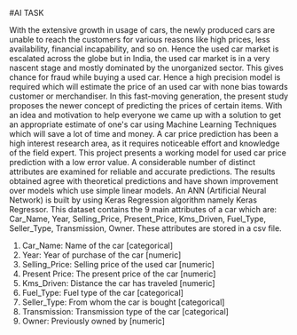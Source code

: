 #AI TASK

With the extensive growth in usage of cars, the newly produced cars are unable to reach the customers for various reasons like high prices, less availability, financial incapability, and so on. Hence the used car market is escalated across the globe but in India, the used car market is in a very nascent stage and mostly dominated by the unorganized sector. This gives chance for fraud while buying a used car. Hence a high precision model is required which will estimate the price of an used car with none bias towards customer or merchandiser. In this fast-moving generation, the present study proposes the newer concept of predicting the prices of certain items. With an idea and motivation to help everyone we came up with a solution to get an appropriate estimate of one's car using Machine Learning Techniques which will save a lot of time and money. A car price prediction has been a high interest research area, as it requires noticeable effort and knowledge of the field expert. This project presents a working model for used car price prediction with a low error value. A considerable number of distinct attributes are examined for reliable and accurate predictions. The results obtained agree with theoretical predictions and have shown improvement over models which use simple linear models. An ANN (Artificial Neural Network) is built by using Keras Regression algorithm namely Keras Regressor. This dataset contains the 9 main attributes of a car which are: Car_Name, Year, Selling_Price, Present_Price, Kms_Driven, Fuel_Type, Seller_Type, Transmission, Owner. These attributes are stored in a csv file.
1.	Car_Name: Name of the car [categorical]
2.	Year: Year of purchase of the car [numeric]
3.	Selling_Price: Selling price of the used car [numeric]
4.	Present Price: The present price of the car [numeric]
5.	Kms_Driven: Distance the car has traveled [numeric]
6.	Fuel_Type: Fuel type of the car [categorical]
7.	Seller_Type: From whom the car is bought [categorical]
8.	Transmission: Transmission type of the car [categorical]
9.	Owner: Previously owned by [numeric]
